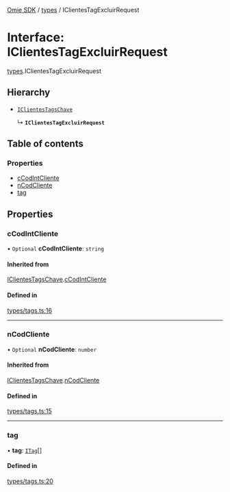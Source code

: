 [Omie SDK](../README.md) / [types](../modules/types.md) / IClientesTagExcluirRequest

# Interface: IClientesTagExcluirRequest

[types](../modules/types.md).IClientesTagExcluirRequest

## Hierarchy

- [`IClientesTagsChave`](types.IClientesTagsChave.md)

  ↳ **`IClientesTagExcluirRequest`**

## Table of contents

### Properties

- [cCodIntCliente](types.IClientesTagExcluirRequest.md#ccodintcliente)
- [nCodCliente](types.IClientesTagExcluirRequest.md#ncodcliente)
- [tag](types.IClientesTagExcluirRequest.md#tag)

## Properties

### cCodIntCliente

• `Optional` **cCodIntCliente**: `string`

#### Inherited from

[IClientesTagsChave](types.IClientesTagsChave.md).[cCodIntCliente](types.IClientesTagsChave.md#ccodintcliente)

#### Defined in

[types/tags.ts:16](https://github.com/lucas-bogos/omie-sdk/blob/96c014c/src/types/tags.ts#L16)

___

### nCodCliente

• `Optional` **nCodCliente**: `number`

#### Inherited from

[IClientesTagsChave](types.IClientesTagsChave.md).[nCodCliente](types.IClientesTagsChave.md#ncodcliente)

#### Defined in

[types/tags.ts:15](https://github.com/lucas-bogos/omie-sdk/blob/96c014c/src/types/tags.ts#L15)

___

### tag

• **tag**: [`ITag`](types.ITag.md)[]

#### Defined in

[types/tags.ts:20](https://github.com/lucas-bogos/omie-sdk/blob/96c014c/src/types/tags.ts#L20)
